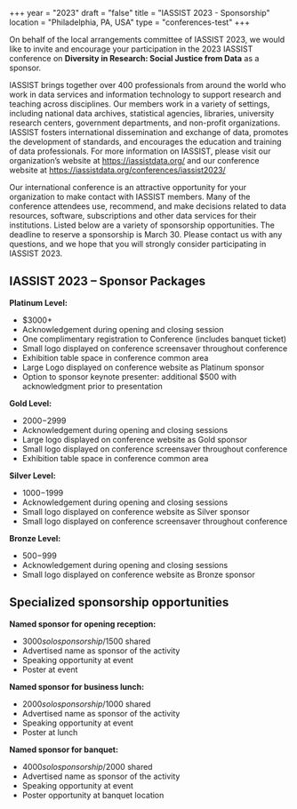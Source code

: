 +++
year = "2023"
draft = "false"
title = "IASSIST 2023 - Sponsorship"
location = "Philadelphia, PA, USA"
type = "conferences-test"
+++

On behalf of the local arrangements committee of IASSIST 2023, we would like to invite and encourage your participation in the 2023 IASSIST conference on **Diversity in Research: Social Justice from Data** as a sponsor. 

IASSIST brings together over 400 professionals from around the world who work in data services and information technology to support research and teaching across disciplines. Our members work in a variety of settings, including national data archives, statistical agencies, libraries, university research centers, government departments, and non-profit organizations. IASSIST fosters international dissemination and exchange of data, promotes the development of standards, and encourages the education and training of data professionals. For more information on IASSIST, please visit our organization’s website at https://iassistdata.org/ and our conference website at https://iassistdata.org/conferences/iassist2023/

Our international conference is an attractive opportunity for your organization to make contact with IASSIST members. Many of the conference attendees use, recommend, and make decisions related to data resources, software, subscriptions and other data services for their institutions. Listed below are a variety of sponsorship opportunities. The deadline to reserve a sponsorship is March 30. Please contact us with any questions, and we hope that you will strongly consider participating in IASSIST 2023.

## IASSIST 2023 – Sponsor Packages

**Platinum Level:**

- $3000+
- Acknowledgement during opening and closing session
- One complimentary registration to Conference (includes banquet ticket)
- Small logo displayed on conference screensaver throughout conference 
- Exhibition table space in conference common area
- Large Logo displayed on conference website as Platinum sponsor
- Option to sponsor keynote presenter: additional $500 with acknowledgment prior to presentation

**Gold Level:**

- $2000-$2999 
- Acknowledgement during opening and closing sessions
- Large logo displayed on conference website as Gold sponsor
- Small logo displayed on conference screensaver throughout conference 
- Exhibition table space in conference common area

**Silver Level:**

- $1000-$1999 
- Acknowledgement during opening and closing sessions
- Small logo displayed on conference website as Silver sponsor
- Small logo displayed on conference screensaver throughout conference 

**Bronze Level:**

- $500-$999 
- Acknowledgement during opening and closing sessions
- Small logo displayed on conference website as Bronze sponsor


## Specialized sponsorship opportunities

**Named sponsor for opening reception:**
- $3000 solo sponsorship/$1500 shared
- Advertised name as sponsor of the activity
- Speaking opportunity at event
- Poster at event 

**Named sponsor for business lunch:**
- $2000 solo sponsorship/$1000 shared
- Advertised name as sponsor of the activity
- Speaking opportunity at event
- Poster at lunch

**Named sponsor for banquet:**
- $4000 solo sponsorship/$2000 shared
- Advertised name as sponsor of the activity
- Speaking opportunity at event
- Poster opportunity at banquet location



